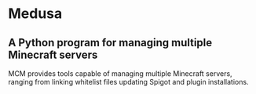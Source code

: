 # Medusa
## A Python program for managing multiple Minecraft servers

MCM provides tools capable of managing multiple Minecraft servers, ranging from
linking whitelist files updating Spigot and plugin installations.   